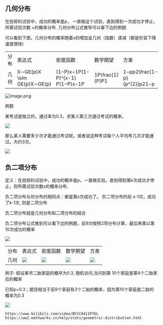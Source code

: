 ## 几何分布

在伯努利试验中，成功的概率是p， 一直做这个试验，直到得到一次成功才停止，所需试验次数 ×的概率分布. 几何分布公式推导可以看下边的例题

可以看到下图，几何分布的概率随着x的增加呈几何（指数）递减（都是形容下降速度很快）

|   |   |   |   |   |
|---|---|---|---|---|
|分布|表达式|密度函数|数学期望|方差|
|几何|X∼GE(p)X \sim GE(p)X∼GE(p)|(1−P)x−1P(1-P)^{x-1} P(1−P)x−1P|1P\frac{1}{P}P1|1−pp2\frac{1-p}{p^{2}}p21−p|

![image.png](https://s2.loli.net/2025/09/08/ZvYAtyD7XSRwrkC.png)


例题

某考试是独立的，通过率为0.3，求某人第三次通过考试的概率。

![](https://cdn.nlark.com/yuque/__latex/61c61419bb53b785383694376f5c5d28.svg)

那么某人需要多少次才能通过考试呢，或者说这种考试每个人平均考几次才能通过。大约3次。

![](https://cdn.nlark.com/yuque/__latex/5821bd319ff0fdcf0c4bba2b5fb65f83.svg)

## 负二项分布

定义：在伯努利试验中，成功的概辛是p，一直做实验，直到得到第k次成功才停止，则所需试验次数x的概率分布.

负二项分布与何分布的相同点：都是第x次成功了。 负二项分布的前 x-1次，成功了k-1次, 则是二项分布

负二项分布就是几何分布和二项分布的结合

负二项分布公式推到可以看下边的例题，前9次按照2项分布计算，最后再乘以第10次成功的概率

![](https://cdn.nlark.com/yuque/__latex/a07c04758f3128fdc4efeddccb083350.svg)

|   |   |   |   |   |
|---|---|---|---|---|
|分布|表达式|密度函数|数学期望|方差|
|几何|![](https://cdn.nlark.com/yuque/__latex/38d50d178c291514c82ac7d1b59128e5.svg)|![](https://cdn.nlark.com/yuque/__latex/ad3c7cd64dfba553b160199306745018.svg)|![](https://cdn.nlark.com/yuque/__latex/4042237d251ea2cc19501f159f832990.svg)|![](https://cdn.nlark.com/yuque/__latex/250248eb6c5321cd4218e11028894b08.svg)|

例子: 假设某市二胎家庭的概卒为0.3, 随机访问,当问到第 10个家庭是第4个二胎家应的概率

已知p=0.3；题目相当于前9个家庭有3个二胎的概率，因为第10个家庭是二胎的概率为0.3

![](https://cdn.nlark.com/yuque/__latex/2d5846fc6bb0bd193c46e5f8b2d7e804.svg)

```
https://www.bilibili.com/video/BV1CA411P7bL
https://ww2.mathworks.cn/help/stats/geometric-distribution.html
```